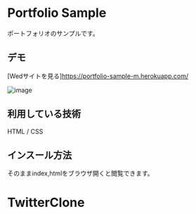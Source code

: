 Portfolio Sample
====

ポートフォリオのサンプルです。

## デモ
[Wedサイトを見る]https://portfolio-sample-m.herokuapp.com/

![image](https://user-images.githubusercontent.com/85401897/122726093-a5a40900-d2b0-11eb-9846-5c882d32bdd7.png)

## 利用している技術
HTML / CSS

## インスール方法
そのままindex,htmlをブラウザ開くと閲覧できます。
# TwitterClone
